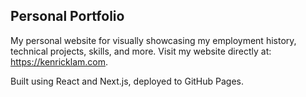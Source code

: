 ## Personal Portfolio

My personal website for visually showcasing my employment history, technical projects, skills, and more. Visit my website directly at: https://kenricklam.com.

Built using React and Next.js, deployed to GitHub Pages.